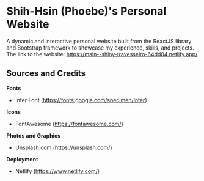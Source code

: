 # Shih-Hsin (Phoebe)'s Personal Website 

A dynamic and interactive personal website built from the ReactJS library and Bootstrap framework to showcase my experience, skills, and projects.
The link to the website: https://main--shiny-travesseiro-64dd04.netlify.app/

## Sources and Credits
**Fonts**
- Inter Font (https://fonts.google.com/specimen/Inter)

**Icons**
- FontAwesome (https://fontawesome.com/)

**Photos and Graphics**
- Unsplash.com (https://unsplash.com/)

**Deployment**
- Netlify (https://www.netlify.com/)

